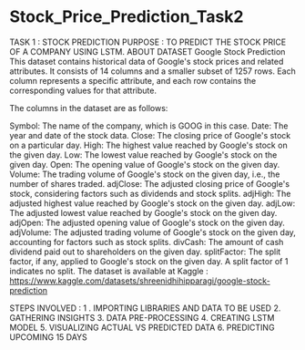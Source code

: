 # Stock_Price_Prediction_Task2
TASK 1 : STOCK PREDICTION
PURPOSE : TO PREDICT THE STOCK PRICE OF A COMPANY USING LSTM.
ABOUT DATASET
Google Stock Prediction
This dataset contains historical data of Google's stock prices and related attributes. It consists of 14 columns and a smaller subset of 1257 rows. Each column represents a specific attribute, and each row contains the corresponding values for that attribute.

The columns in the dataset are as follows:

Symbol: The name of the company, which is GOOG in this case.
Date: The year and date of the stock data.
Close: The closing price of Google's stock on a particular day.
High: The highest value reached by Google's stock on the given day.
Low: The lowest value reached by Google's stock on the given day.
Open: The opening value of Google's stock on the given day.
Volume: The trading volume of Google's stock on the given day, i.e., the number of shares traded.
adjClose: The adjusted closing price of Google's stock, considering factors such as dividends and stock splits.
adjHigh: The adjusted highest value reached by Google's stock on the given day.
adjLow: The adjusted lowest value reached by Google's stock on the given day.
adjOpen: The adjusted opening value of Google's stock on the given day.
adjVolume: The adjusted trading volume of Google's stock on the given day, accounting for factors such as stock splits.
divCash: The amount of cash dividend paid out to shareholders on the given day.
splitFactor: The split factor, if any, applied to Google's stock on the given day. A split factor of 1 indicates no split.
The dataset is available at Kaggle : https://www.kaggle.com/datasets/shreenidhihipparagi/google-stock-prediction

STEPS INVOLVED :
1 . IMPORTING LIBRARIES AND DATA TO BE USED
2. GATHERING INSIGHTS
3. DATA PRE-PROCESSING
4. CREATING LSTM MODEL
5. VISUALIZING ACTUAL VS PREDICTED DATA
6. PREDICTING UPCOMING 15 DAYS
